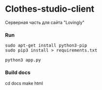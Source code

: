 # Clothes-studio-client
Серверная часть для сайта "Lovingly"

### Run
<pre>
sudo apt-get install python3-pip
sudo pip3 install > requirements.txt

python3 app.py
</pre>

### Build docs
cd docs
make html